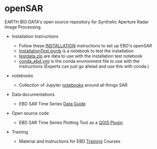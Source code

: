 # openSAR
EARTH BIG DATA's open source repository for Synthetic Aperture Radar Image Processing. 

* Installation Instructions
  * Follow these [INSTALLATION](INSTALLATION.md) instructions to set up EBD's *openSAR*
  * [InstallationTest.ipynb](notebooks/InstallationTest.ipynb) is a notebook to test the installation
  * [testdata.zip](data/testdata.zip) are data to use with the installation test notebook
  * [conda_ebd.yml](conda_ebd.yml) is the conda environment file to use with the instructions (Experts can just go ahead and use this with conda.)
  
* notebooks
  * Collection of Jupyter [notebooks](notebooks) around all things SAR

* Data documentations
  * EBD SAR Time Series [Data Guide](documentation/EBD_DataGuide.md)

* Open source code
  * EBD SAR Time Series Plotting Tool as a [QGIS Plugin](code/QGIS/plugins/)

* Training
  * Material and Instructions for EBD [Training](training) Courses
